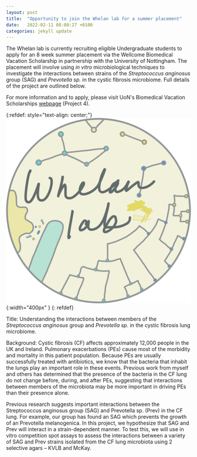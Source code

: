 ```yaml
---
layout: post
title:  "Opportunity to join the Whelan lab for a summer placement"
date:   2022-02-11 08:08:27 +0100
categories: jekyll update
---
```


The Whelan lab is currently recruiting eligible Undergraduate students to apply for an 8 week summer placement via the Wellcome Biomedical Vacation Scholarship in partnership with the University of Nottingham. The placement will involve using *in vitro* microbiological techniques to investigate the interactions between strains of the *Streptococcus anginosus* group (SAG) and *Prevotella sp.* in the cystic fibrosis microbiome. Full details of the project are outlined below.

For more information and to apply, please visit UoN's Biomedical Vacation Scholarships [webpage][url] (Project 4).

{:refdef: style="text-align: center;"}
![image](/assets/images/whelanlab-logo.png){:width="400px" }
{: refdef}

Title: Understanding the interactions between members of the *Streptococcus anginosus* group and *Prevotella sp.* in the cystic fibrosis lung microbiome.

Background: Cystic fibrosis (CF) affects approximately 12,000 people in the UK and Ireland. Pulmonary exacerbations (PEs) cause most of the morbidity and mortality in this patient population. Because PEs are usually successfully treated with antibiotics, we know that the bacteria that inhabit the lungs play an important role in these events. Previous work from myself and others has determined that the presence of the bacteria in the CF lung do not change before, during, and after PEs, suggesting that interactions between members of the microbiota may be more important in driving PEs than their presence alone.

Previous research suggests important interactions between the Streptococcus anginosus group (SAG) and Prevotella sp. (Prev) in the CF lung. For example, our group has found an SAG which prevents the growth of an Prevotella melanogenica. In this project, we hypothesize that SAG and Prev will interact in a strain-dependent manner. To test this, we will use in vitro competition spot assays to assess the interactions between a variety of SAG and Prev strains isolated from the CF lung microbiota using 2 selective agars – KVLB and McKay.

[url]: https://www.nottingham.ac.uk/Researcher-academy/Wellcome-Biomedical-Vacation-Scholarships/index.aspx#Projects
